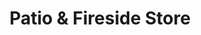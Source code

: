 ---
title: "Patio & Fireside Store"
url: /seneca/patio-und-fireside-store/
shop: Haushaltsartikel
---